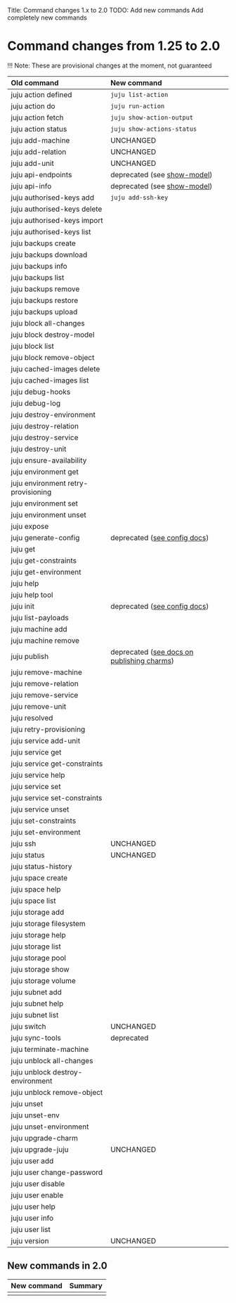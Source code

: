 Title: Command changes 1.x to 2.0
TODO: Add new commands 
      Add completely new commands

# Command changes from 1.25 to 2.0

!!! Note: These are provisional changes at the moment, not guaranteed


<style> table td{text-align:left;}</style>

| Old command                          | New command                        |
|:-------------------------------------|:-----------------------------------|
| juju action defined                  | `juju list-action`                 |
| juju action do                       | `juju run-action`                  |
| juju action fetch                    | `juju show-action-output`          |
| juju action status                   | `juju show-actions-status`         |
| juju add-machine                     | UNCHANGED                          |
| juju add-relation                    | UNCHANGED                          |
| juju add-unit                        | UNCHANGED                          |
| juju api-endpoints		       | deprecated (see [show-model][show-model])|
| juju api-info                        | deprecated (see [show-model][show-model])|
| juju authorised-keys add             | `juju add-ssh-key`                 |
| juju authorised-keys delete          |                                    |
| juju authorised-keys import          |                                    |
| juju authorised-keys list            |                                    |
| juju backups create                  |                                    |
| juju backups download                |                                    |
| juju backups info                    |                                    |
| juju backups list                    |                                    |
| juju backups remove                  |                                    |
| juju backups restore                 |                                    |
| juju backups upload                  |                                    |
| juju block all-changes               |                                    |
| juju block destroy-model             |                                    |
| juju block list                      |                                    |
| juju block remove-object             |                                    |
| juju cached-images delete            |                                    |
| juju cached-images list              |                                    |
| juju debug-hooks                     |                                    |
| juju debug-log                       |                                    |
| juju destroy-environment             |                                    |
| juju destroy-relation                |                                    |
| juju destroy-service                 |                                    |
| juju destroy-unit                    |                                    |
| juju ensure-availability             |                                    |
| juju environment get                 |                                    |
| juju environment retry-provisioning  |                                    |
| juju environment set                 |                                    |
| juju environment unset               |                                    |
| juju expose                          |                                    |
| juju generate-config                 | deprecated ([see config docs][init])|
| juju get                             |                                    |
| juju get-constraints                 |                                    |
| juju get-environment                 |                                    |
| juju help                            |                                    |
| juju help tool                       |                                    |
| juju init                            | deprecated ([see config docs][init])|
| juju list-payloads                   |                                    |
| juju machine add                     |                                    |
| juju machine remove                  |                                    |
| juju publish                         | deprecated ([see docs on publishing charms][charm-publishing])|
| juju remove-machine                  |                                    |
| juju remove-relation                 |                                    |
| juju remove-service                  |                                    |
| juju remove-unit                     |                                    |
| juju resolved                        |                                    |
| juju retry-provisioning              |                                    |
| juju service add-unit                |                                    |
| juju service get                     |                                    |
| juju service get-constraints         |                                    |
| juju service help                    |                                    |
| juju service set                     |                                    |
| juju service set-constraints         |                                    |
| juju service unset                   |                                    |
| juju set-constraints                 |                                    |
| juju set-environment                 |                                    |
| juju ssh                             | UNCHANGED                          |
| juju status                          | UNCHANGED                          |
| juju status-history                  |                                    |
| juju space create                    |                                    |
| juju space help                      |                                    |
| juju space list                      |                                    |
| juju storage add                     |                                    |
| juju storage filesystem              |                                    |
| juju storage help                    |                                    |
| juju storage list                    |                                    |
| juju storage pool                    |                                    |
| juju storage show                    |                                    |
| juju storage volume                  |                                    |
| juju subnet add                      |                                    |
| juju subnet help                     |                                    |
| juju subnet list                     |                                    |
| juju switch                          | UNCHANGED                          |
| juju sync-tools                      | deprecated                         |
| juju terminate-machine               |                                    |
| juju unblock all-changes             |                                    |
| juju unblock destroy-environment     |                                    |
| juju unblock remove-object           |                                    |
| juju unset                           |                                    |
| juju unset-env                       |                                    |
| juju unset-environment               |                                    |
| juju upgrade-charm                   |                                    |
| juju upgrade-juju                    | UNCHANGED                          |
| juju user add                        |                                    |
| juju user change-password            |                                    |
| juju user disable                    |                                    |
| juju user enable                     |                                    |
| juju user help                       |                                    |
| juju user info                       |                                    |
| juju user list                       |                                    |
| juju version                         | UNCHANGED                          |


## New commands in 2.0

| New command                | Summary                                      |
|:---------------------------|:---------------------------------------------|
|                            |                                              |






[init]: ./juju-config.md "Configuring Juju"
[show-model]: ./commands.md#show-model "juju show-model"
[charm-publishing]: ./developers-charm-store "publishing a charm"

